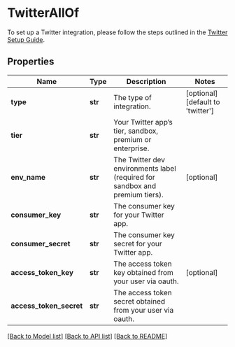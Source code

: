 # TwitterAllOf

To set up a Twitter integration, please follow the steps outlined in the [Twitter Setup Guide](https://docs.smooch.io/guide/twitter/#setup). 
## Properties
Name | Type | Description | Notes
------------ | ------------- | ------------- | -------------
**type** | **str** | The type of integration. | [optional] [default to 'twitter']
**tier** | **str** | Your Twitter app’s tier, sandbox, premium or enterprise. | 
**env_name** | **str** | The Twitter dev environments label (required for sandbox and premium tiers). | [optional] 
**consumer_key** | **str** | The consumer key for your Twitter app. | 
**consumer_secret** | **str** | The consumer key secret for your Twitter app. | 
**access_token_key** | **str** | The access token key obtained from your user via oauth. | [optional] 
**access_token_secret** | **str** | The access token secret obtained from your user via oauth. | 

[[Back to Model list]](../README.md#documentation-for-models) [[Back to API list]](../README.md#documentation-for-api-endpoints) [[Back to README]](../README.md)


